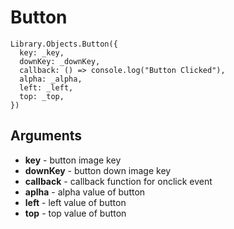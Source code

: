 # Button

```
Library.Objects.Button({
  key: _key,
  downKey: _downKey,
  callback: () => console.log("Button Clicked"),
  alpha: _alpha,
  left: _left,
  top: _top,
})
```

## Arguments 

 + **key** - button image key
 + **downKey** - button down image key
 + **callback** - callback function for onclick event
 + **aplha** - alpha value of button
 + **left** - left value of button
 + **top** - top value of button
